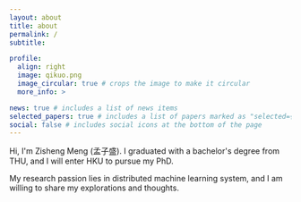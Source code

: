 ```yaml
---
layout: about
title: about
permalink: /
subtitle: 

profile:
  align: right
  image: qikuo.png
  image_circular: true # crops the image to make it circular
  more_info: >

news: true # includes a list of news items
selected_papers: true # includes a list of papers marked as "selected={true}"
social: false # includes social icons at the bottom of the page
---
```


Hi, I'm Zisheng Meng (孟子盛). I graduated with a bachelor's degree from THU, and I will enter HKU to pursue my PhD.

My research passion lies in distributed machine learning system, and I am willing to share my explorations and thoughts.  

